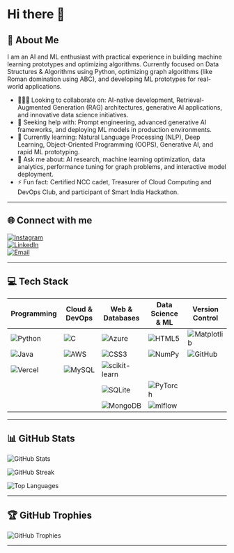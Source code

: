 # Hi there 👋

## 💫 About Me
I am an AI and ML enthusiast with practical experience in building machine learning prototypes and optimizing algorithms. Currently focused on Data Structures & Algorithms using Python, optimizing graph algorithms (like Roman domination using ABC), and developing ML prototypes for real-world applications.

- 🧑‍🤝‍🧑 Looking to collaborate on: AI-native development, Retrieval-Augmented Generation (RAG) architectures, generative AI applications, and innovative data science initiatives.  
- 🤝 Seeking help with: Prompt engineering, advanced generative AI frameworks, and deploying ML models in production environments.  
- 🌱 Currently learning: Natural Language Processing (NLP), Deep Learning, Object-Oriented Programming (OOPS), Generative AI, and rapid ML prototyping.  
- 💬 Ask me about: AI research, machine learning optimization, data analytics, performance tuning for graph problems, and interactive model deployment.  
- ⚡ Fun fact: Certified NCC cadet, Treasurer of Cloud Computing and DevOps Club, and participant of Smart India Hackathon.

---

## 🌐 Connect with me
[![Instagram](https://img.shields.io/badge/Instagram-%23E4405F.svg?logo=Instagram&logoColor=white)](https://instagram.com/jeshu_007)  
[![LinkedIn](https://img.shields.io/badge/LinkedIn-%230077B5.svg?logo=linkedin&logoColor=white)](https://linkedin.com/in/jeshwanth-nalla-kumar)  
[![Email](https://img.shields.io/badge/Email-D14836?logo=gmail&logoColor=white)](mailto:jeshwanthnalla7@gmail.com)

---
## 💻 Tech Stack

| Programming | Cloud & DevOps | Web & Databases | Data Science & ML | Version Control |
|-------------|----------------|-----------------|-------------------|-----------------|
|![Python](https://img.shields.io/badge/python-3670A0?style=for-the-badge&logo=python&logoColor=ffdd54)| ![C](https://img.shields.io/badge/c-%2300599C.svg?style=for-the-badge&logo=c&logoColor=white) | ![Azure](https://img.shields.io/badge/azure-%230072C6.svg?style=for-the-badge&logo=microsoftazure&logoColor=white) | ![HTML5](https://img.shields.io/badge/html5-%23E34F26.svg?style=for-the-badge&logo=html5&logoColor=white) | ![Matplotlib](https://img.shields.io/badge/Matplotlib-%23ffffff.svg?style=for-the-badge&logo=matplotlib&logoColor=black) | ![Git](https://img.shields.io/badge/git-%23F05033.svg?style=for-the-badge&logo=git&logoColor=white) |
| ![Java](https://img.shields.io/badge/java-%23ED8B00.svg?style=for-the-badge&logo=openjdk&logoColor=white) | ![AWS](https://img.shields.io/badge/AWS-%23FF9900.svg?style=for-the-badge&logo=amazon-aws&logoColor=white) | ![CSS3](https://img.shields.io/badge/css3-%231572B6.svg?style=for-the-badge&logo=css3&logoColor=white) | ![NumPy](https://img.shields.io/badge/numpy-%23013243.svg?style=for-the-badge&logo=numpy&logoColor=white) | ![GitHub](https://img.shields.io/badge/github-%23121011.svg?style=for-the-badge&logo=github&logoColor=white) | ![Google Cloud](https://img.shields.io/badge/GoogleCloud-%234285F4.svg?style=for-the-badge&logo=google-cloud&logoColor=white) | ![WordPress](https://img.shields.io/badge/WordPress-%23117AC9.svg?style=for-the-badge&logo=WordPress&logoColor=white) | ![Pandas](https://img.shields.io/badge/pandas-%23150458.svg?style=for-the-badge&logo=pandas&logoColor=white) | ![GitHub Actions](https://img.shields.io/badge/github%20actions-%232671E5.svg?style=for-the-badge&logo=githubactions&logoColor=white) |
| ![Vercel](https://img.shields.io/badge/vercel-%23000000.svg?style=for-the-badge&logo=vercel&logoColor=white) | ![MySQL](https://img.shields.io/badge/mysql-4479A1.svg?style=for-the-badge&logo=mysql&logoColor=white) | ![scikit-learn](https://img.shields.io/badge/scikit--learn-%23F7931E.svg?style=for-the-badge&logo=scikit-learn&logoColor=white) | |
|             |                | ![SQLite](https://img.shields.io/badge/sqlite-%2307405e.svg?style=for-the-badge&logo=sqlite&logoColor=white) | ![PyTorch](https://img.shields.io/badge/PyTorch-%23EE4C2C.svg?style=for-the-badge&logo=pytorch&logoColor=white) | |
|             |                | ![MongoDB](https://img.shields.io/badge/MongoDB-%234ea94b.svg?style=for-the-badge&logo=mongodb&logoColor=white) | ![mlflow](https://img.shields.io/badge/mlflow-%23d9ead3.svg?style=for-the-badge&logo=mlflow&logoColor=blue) | |

---

## 📊 GitHub Stats
![GitHub Stats](https://github-readme-stats.vercel.app/api?username=jeshu345&theme=transparent&hide_border=false&include_all_commits=false&count_private=false)

![GitHub Streak](https://nirzak-streak-stats.vercel.app/?user=jeshu345&theme=transparent&hide_border=false)

![Top Languages](https://github-readme-stats.vercel.app/api/top-langs/?username=jeshu345&theme=transparent&hide_border=false&include_all_commits=false&count_private=false&layout=compact)

---

## 🏆 GitHub Trophies
![GitHub Trophies](https://github-profile-trophy.vercel.app/?username=jeshu345&theme=radical&no-frame=false&no-bg=true&margin-w=4)

---

<!-- Proudly created with GPRM (https://gprm.itsvg.in) -->
